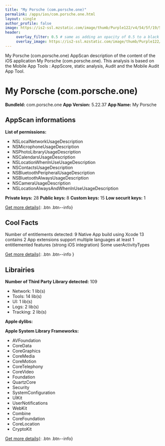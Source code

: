 ```yaml
---
title: "My Porsche (com.porsche.one)"
permalink: /apps/ios/com.porsche.one.html
layout: single
author_profile: false
image: https://is2-ssl.mzstatic.com/image/thumb/Purple122/v4/54/5f/19/545f19fb-4711-efbd-cf22-6e3a29a749e6/porsche_dark-0-1x_U007emarketing-0-5-0-85-220.png/512x512bb.jpg
header: 
     overlay_filter: 0.5 # same as adding an opacity of 0.5 to a black background
     overlay_image: https://is2-ssl.mzstatic.com/image/thumb/Purple122/v4/54/5f/19/545f19fb-4711-efbd-cf22-6e3a29a749e6/porsche_dark-0-1x_U007emarketing-0-5-0-85-220.png/512x512bb.jpg
---
```

My Porsche (com.porsche.one) AppScan description of the content of the iOS application My Porsche (com.porsche.one). This analysis is based on the Mobile App Tools : AppScore, static analysis, Audit and the Mobile Audit App Tool.

# My Porsche (com.porsche.one)

**BundleId:** com.porsche.one
**App Version:** 5.22.37
**App Name:** My Porsche


## AppScan informations 

**List of permissions:** 
- NSLocalNetworkUsageDescription
- NSMicrophoneUsageDescription
- NSPhotoLibraryUsageDescription
- NSCalendarsUsageDescription
- NSLocationWhenInUseUsageDescription
- NSContactsUsageDescription
- NSBluetoothPeripheralUsageDescription
- NSBluetoothAlwaysUsageDescription
- NSCameraUsageDescription
- NSLocationAlwaysAndWhenInUseUsageDescription
  
  
**Private keys:** 28
**Public keys:** 8
**Custom keys:** 15
**Low securit keys:** 1
  
[Get more details](/pricing.html){: .btn .btn--info}

## Cool Facts

Number of entitlements detected: 9
Native App
build using Xcode 13
contains 2 App extensions
support multiple languages
at least 1 entitlemented features (strong iOS integration)
Some userActivityTypes
  
[Get more details](/pricing.html){: .btn .btn--info }

## Librairies 
**Number of Third Party Library detected:** 109
- Network: 1 lib(s)
- Tools: 14 lib(s)
- UI: 1 lib(s)
- Logs: 2 lib(s)
- Tracking: 2 lib(s)


**Apple dylibs:**


**Apple System Library Frameworks:**
- AVFoundation
- CoreData
- CoreGraphics
- CoreMedia
- CoreMotion
- CoreTelephony
- CoreVideo
- Foundation
- QuartzCore
- Security
- SystemConfiguration
- UIKit
- UserNotifications
- WebKit
- Combine
- CoreFoundation
- CoreLocation
- CryptoKit


  
[Get more details](/pricing.html){: .btn .btn--info}


